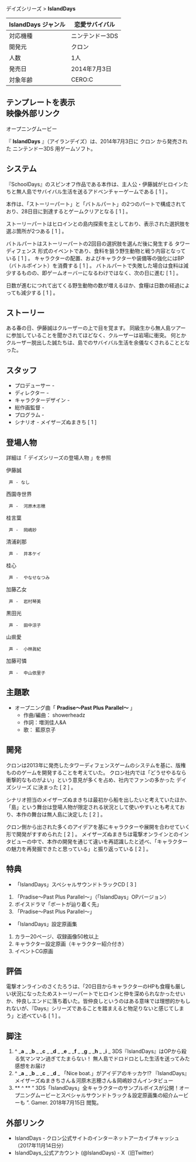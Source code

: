 デイズシリーズ  > **IslandDays**

IslandDays  ジャンル  |  恋愛サバイバル   
---|---  
対応機種  |  ニンテンドー3DS   
開発元  |  クロン   
人数  |  1人   
発売日  |  2014年7月3日   
対象年齢  |  CERO:C   
テンプレートを表示  
映像外部リンク  
---  
オープニングムービー  
  
『 **IslandDays** 』（アイランデイズ）は、2014年7月3日に  クロン  から発売された  ニンテンドー3DS  用ゲームソフト。

##  システム



『SchoolDays』のスピンオフ作品である本作は、主人公・伊藤誠がヒロインたちと無人島でサバイバル生活を送るアドベンチャーゲームである  [  1  ]
。

本作は、「ストーリーパート」と「バトルパート」の2つのパートで構成されており、28日目に到達するとゲームクリアとなる  [  1  ]  。

ストーリーパートはヒロインとの島内探索を主としており、表示された選択肢を選ぶ箇所が2つある  [  1  ]  。

バトルパートはストーリーパートの2回目の選択肢を選んだ後に発生する  タワーディフェンス  形式のイベントであり、食料を狙う野生動物と戦う内容となっている
[  1  ]  。 キャラクターの配置、およびキャラクターや装備等の強化にはBP（バトルポイント）を消費する  [  1  ]  。
バトルパートで失敗した場合は食料は減少するものの、即ゲームオーバーになるわけではなく、次の日に進む  [  1  ]  。

日数が進むにつれて出てくる野生動物の数が増えるほか、食糧は日数の経過によっても減少する  [  1  ]  。

##  ストーリー



ある春の日、伊藤誠はクルーザーの上で目を覚ます。 同級生から無人島ツアーに参加していることを聞かされてほどなく、クルーザーは岩場に衝突。
何とかクルーザー脱出した誠たちは、島でのサバイバル生活を余儀なくされることとなった。

##  スタッフ



  * プロデューサー - 
  * ディレクター - 
  * キャラクターデザイン - 
  * 総作画監督 - 
  * プログラム - 
  * シナリオ -  メイザーズぬまきち  [  1  ] 

##  登場人物



詳細は「  デイズシリーズの登場人物  」を参照

伊藤誠

     声 - なし 
西園寺世界

     声 -  河原木志穂 
桂言葉

     声 -  岡嶋妙 
清浦刹那

     声 -  井本ケイ 
桂心

     声 -  やなせなつみ 
加藤乙女

     声 -  岩村琴美 
黒田光

     声 -  田中涼子 
山県愛

     声 -  小林眞紀 
加藤可憐

     声 -  中山依里子 

##  主題歌



  * オープニング曲「 **Pradise～Past Plus Parallel～** 」 
    * 作曲/編曲：  showerheadz 
    * 作詞：増渕佳人&A 
    * 歌：  藍原京子 

##  開発



クロンは2013年に発売したタワーディフェンスゲームのシステムを基に、版権もののゲームを開発することを考えていた。
クロン社内では「どうせやるなら衝撃的なものがよい」という意見が多くを占め、社内でファンの多かった  デイズシリーズ  に決まった  [  2  ]  。

シナリオ担当のメイザーズぬまきちは最初から船を出したいと考えていたほか、「島」という舞台は登場人物が限定される状況として使いやすいとも考えており、本作の舞台は無人島に決定した
[  2  ]  。

クロン側から出された多くのアイデアを基にキャラクターや展開を合わせていく形で開発がすすめられた  [  2  ]  。
メイザーズぬまきちは電撃オンラインとのインタビューの中で、本作の開発を通じて違いを再認識したと述べ、「キャラクターの魅力を再発掘できたと思っている」と振り返っている
[  2  ]  。

##  特典



  * 「IslandDays」スペシャルサウンドトラックCD  [  3  ] 

  1. 「Pradise～Past Plus Parallel～」（「IslandDays」OPバージョン） 
  2. ボイスドラマ「ボートが辿り着く先」 
  3. 「Pradise～Past Plus Parallel～」 

  * 「IslandDays」設定原画集 

  1. カラー20ページ、収録画像50枚以上 
  2. キャラクター設定原画（キャラクター紹介付き） 
  3. イベントCG原画 

##  評価



電撃オンラインのさくたろうは、「20日目からキャラクターのHPも食糧も厳しい状況になったためストーリーパートでヒロインと仲を深められなかったせいか、仲良しエンドに落ち着いた。皆仲良しというのはある意味では理想的かもしれないが、『Days』シリーズであることを踏まえると物足りないと感じてしまう」と述べている
[  1  ]  。

##  脚注



  1. ^  _**a** _ _**b** _ _**c** _ _**d** _ _**e** _ _**f** _ _**g** _ _**h** _ _**i** _ 3DS『IslandDays』はOPから殺る気マンマン過ぎてたまらない！ 無人島でドロドロとした生活を送ってみた感想をお届け 
  2. ^  _**a** _ _**b** _ _**c** _ _**d** _ 「Nice boat.」がアイデアのキッカケ!? 『IslandDays』メイザーズぬまきちさん＆河原木志穂さん＆岡嶋妙さんインタビュー 
  3. ** ^  ** “  3DS「IslandDays」全キャラクターのサンプルボイスが公開！オープニングムービーとスペシャルサウンドトラック＆設定原画集の紹介ムービーも  ”. Gamer.  2018年7月15日  閲覧。 

##  外部リンク



  * IslandDays  \- クロン公式サイトのインターネットアーカイブキャッシュ（2017年11月14日分） 
  * IslandDays_公式アカウント  (@IslandDays) -  X（旧Twitter） 

